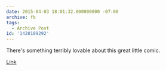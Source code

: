 ```yaml
---
date: 2015-04-03 18:01:32.000000000 -07:00
archive: fb
tags: 
  - Archive Post
id: '1428109292'
---
```


There's something terribly lovable about this great little comic.

[Link](https://lizclimo.tumblr.com/post/115429054999/happy-easter)